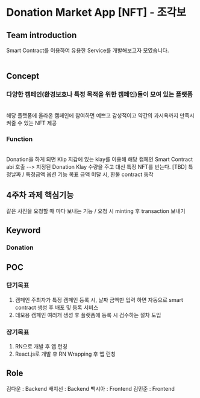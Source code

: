 # Donation Market App [NFT] - 조각보

## Team introduction
Smart Contract를 이용하여 유용한 Service를 개발해보고자 모였습니다.
</br>
</br>

## Concept

### 다양한 캠페인(환경보호나 특정 목적을 위한 캠페인)들이 모여 있는 플랫폼
</br>
해당 플랫폼에 올라온 캠페인에 참여하면 예쁘고 감성적이고 약간의 과시욕까지 만족시켜줄 수 있는 NFT 제공 

### Function
</br>
Donation을 하게 되면 Klip 지갑에 있는 klay를 이용해 해당 캠페인 Smart Contract abi 호출 --> 지정된 Donation Klay 수량을 주고 대신 특정 NFT를 반는다. 
[TBD] 특정날짜 / 특정금액 옵션 기능
목표 금액 미달 시, 환불 contract 동작

## 4주차 과제 핵심기능
같은 사진을 요청할 때 마다 보내는 기능 / 요청 시 minting 후 transaction 보내기 

## Keyword

### Donation


## POC

### 단기목표  
1. 캠페인 주최자가 특정 캠페인 등록 시, 날짜 금액만 입력 하면 자동으로 smart contract 생성 후 배포 및 등록 서비스 
2. 데모용 캠페인 여러개 생성 후 플랫폼에 등록 시 검수하는 절차 도입

### 장기목표
1. RN으로 개발 후 앱 런칭
2. React.js로 개발 후 RN Wrapping 후 앱 런칭 


## Role 
김다운 : Backend
배지선 : Backend
백시아 : Frontend
김민준 : Frontend
